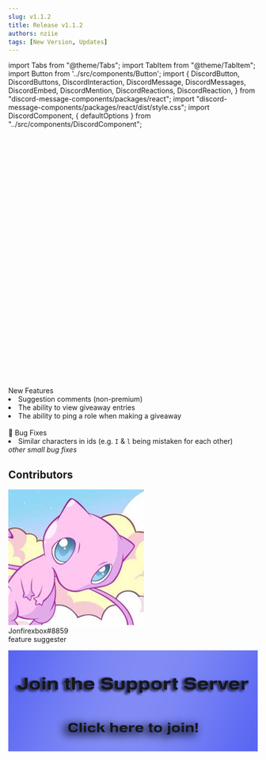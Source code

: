 ```yaml
---
slug: v1.1.2
title: Release v1.1.2
authors: nziie
tags: [New Version, Updates]
---
```

import Tabs from "@theme/Tabs";
import TabItem from "@theme/TabItem";
import Button from '../src/components/Button';
import { DiscordButton, DiscordButtons, DiscordInteraction, DiscordMessage, DiscordMessages, DiscordEmbed, DiscordMention, DiscordReactions, DiscordReaction, } from "discord-message-components/packages/react"; import "discord-message-components/packages/react/dist/style.css"; import DiscordComponent, { defaultOptions } from "../src/components/DiscordComponent";

<div className="update-new-features">
  <div className="title">
    <svg class="checkmark" xmlns="http://www.w3.org/2000/svg" viewBox="0 0 40 40"><path class="checkmark__check" fill="none" d="M14.1 27.2l7.1 7.2 16.7-16.8"/></svg> New Features
  </div>
  <li>Suggestion comments (non-premium)</li>
  <li>The ability to view giveaway entries</li>
  <li>The ability to ping a role when making a giveaway</li>
</div>
<br/>
<div className="update-bug-fixes">
  <div className="title">
    🐛 Bug Fixes
  </div>
  <li>Similar characters in ids (e.g. <code>I</code> & <code>l</code> being mistaken for each other)</li>
  <em>other small bug fixes</em>
</div>

## Contributors

<div className="user_box">
  <img className="profile-picture-avatar" src="../img/jon.png"/>
  <div className="name">
    Jonfirexbox#8859
  </div>
  <div className="comment">
  feature suggester
  </div>
</div>

<a href="https://discord.gg/6bCKvP24kb"><img src="/img/sm_supportserver.png" className="betterimage"/></a>
